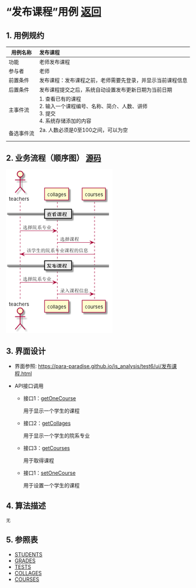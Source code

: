 <!-- markdownlint-disable MD033-->
<!-- 禁止MD033类型的警告 https://www.npmjs.com/package/markdownlint -->

# “发布课程”用例 [返回](../README.md)
## 1. 用例规约

|用例名称|发布课程|
|-------|:-------------|
|功能|老师发布课程|
|参与者|老师|
|前置条件|发布课程：发布课程之前，老师需要先登录，并显示当前课程信息|
|后置条件| 发布课程提交之后，系统自动设置发布更新日期为当前日期|
|主事件流| 1. 查看已有的课程 <br/> 2. 输入一个课程编号、名称、简介、人数、讲师  <br/> 3. 提交  <br/> 4. 系统存储添加的内容<br/> |
|备选事件流|2a. 人数必须是0至100之间，可以为空 <br/>&nbsp;&nbsp;|


## 2. 业务流程（顺序图） [源码](../src/sequence发布课程.puml)
![sequence1](../out/src/sequence发布课程/sequence发布课程.png) 

    
## 3. 界面设计
- 界面参照: https://para-paradise.github.io/is_analysis/test6/ui/发布课程.html

- API接口调用

    - 接口1：[getOneCourse](../接口/getOneCourse.md)
        
        用于显示一个学生的课程
        
    - 接口2：[getCollages](../接口/getCollages.md)
        
        用于显示一个学生的院系专业
        
    - 接口3：[getCourses](../接口/getCourses.md)
        
        用于取得课程
		
    - 接口1：[setOneCourse](../接口/setOneCourse.md)
        
        用于设置一个学生的课程
		
## 4. 算法描述
    无
    
## 5. 参照表

- [STUDENTS](../src/数据库设计.md/#STUDENTS)
- [GRADES](../src/数据库设计.md/#GRADES)
- [TESTS](../src/数据库设计.md/#TESTS)
- [COLLAGES](../src/数据库设计.md/#TESTS)
- [COURSES](../src/数据库设计.md/#TESTS)




